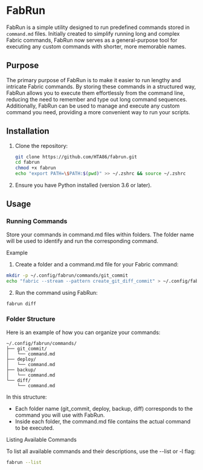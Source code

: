 # FabRun

FabRun is a simple utility designed to run predefined commands stored in `command.md` files. Initially created to simplify running long and complex Fabric commands, FabRun now serves as a general-purpose tool for executing any custom commands with shorter, more memorable names.

## Purpose

The primary purpose of FabRun is to make it easier to run lengthy and intricate Fabric commands. By storing these commands in a structured way, FabRun allows you to execute them effortlessly from the command line, reducing the need to remember and type out long command sequences. Additionally, FabRun can be used to manage and execute any custom command you need, providing a more convenient way to run your scripts.

## Installation

1. Clone the repository:
   ```sh
   git clone https://github.com/HTA86/fabrun.git
   cd fabrun
   chmod +x fabrun
   echo "export PATH=\$PATH:$(pwd)" >> ~/.zshrc && source ~/.zshrc
   ```

2.	Ensure you have Python installed (version 3.6 or later).

## Usage

### Running Commands

Store your commands in command.md files within folders. The folder name will be used to identify and run the corresponding command.

Example

1.	Create a folder and a command.md file for your Fabric command:

```sh
mkdir -p ~/.config/fabrun/commands/git_commit
echo "fabric --stream --pattern create_git_diff_commit" > ~/.config/fabrun/commands/git_commit/command.md
```

2.	Run the command using FabRun:

```sh
fabrun diff
```

### Folder Structure

Here is an example of how you can organize your commands:
```
~/.config/fabrun/commands/
├── git_commit/
│   └── command.md
├── deploy/
│   └── command.md
├── backup/
│   └── command.md
└── diff/
    └── command.md
```

In this structure:
* Each folder name (git_commit, deploy, backup, diff) corresponds to the command you will use with FabRun.
* Inside each folder, the command.md file contains the actual command to be executed.

Listing Available Commands

To list all available commands and their descriptions, use the --list or -l flag:

```sh
fabrun --list
```
